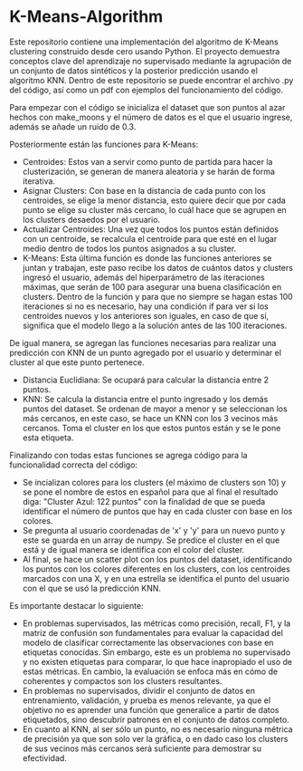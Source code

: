  # K-Means-Algorithm
Este repositorio contiene una implementación del algoritmo de K-Means clustering construido desde cero usando Python. El proyecto demuestra conceptos clave del aprendizaje no supervisado mediante la agrupación de un conjunto de datos sintéticos y la posterior predicción usando el algoritmo KNN. 
Dentro de este repositorio se puede encontrar el archivo .py del código, así como un pdf con ejemplos del funcionamiento del código.

Para empezar con el código se inicializa el dataset que son puntos al azar hechos con make_moons y el número de datos es el que el usuario ingrese, además se añade un ruido de 0.3.

Posteriormente están las funciones para K-Means:
- Centroides: Estos van a servir como punto de partida para hacer la clusterización, se generan de manera aleatoria y se harán de forma iterativa.
- Asignar Clusters: Con base en la distancia de cada punto con los centroides, se elige la menor distancia, esto quiere decir que por cada punto se elige su cluster más cercano, lo cuál hace que se agrupen en los clusters desaedos por el usuario.
- Actualizar Centroides: Una vez que todos los puntos están definidos con un centroide, se recalcula el centroide para que esté en el lugar medio dentro de todos los puntos asignados a su cluster.
- K-Means: Esta última función es donde las funciones anteriores se juntan y trabajan, este paso recibe los datos de cuántos datos y clusters ingresó el usuario, además del hiperparámetro de las iteraciones máximas, que serán de 100 para asegurar una buena clasificación en clusters. Dentro de la función y para que no siempre se hagan estas 100 iteraciones si no es necesario, hay una condición if para ver si los centroides nuevos y los anteriores son iguales, en caso de que sí, significa que el modelo llego a la solución antes de las 100 iteraciones.

De igual manera, se agregan las funciones necesarias para realizar una predicción con KNN de un punto agregado por el usuario y determinar el cluster al que este punto pertenece.
- Distancia Euclidiana: Se ocupará para calcular la distancia entre 2 puntos.
- KNN: Se calcula la distancia entre el punto ingresado y los demás puntos del dataset. Se ordenan de mayor a menor y se seleccionan los más cercanos, en este caso, se hace un KNN con los 3 vecinos más cercanos. Toma el cluster en los que estos puntos están y se le pone esta etiqueta.

Finalizando con todas estas funciones se agrega código para la funcionalidad correcta del código:
- Se incializan colores para los clusters (el máximo de clusters son 10) y se pone el nombre de estos en español para que al final el resultado diga: "Cluster Azul: 122 puntos" con la finalidad de que se pueda identificar el número de puntos que hay en cada cluster con base en los colores.
- Se pregunta al usuario coordenadas de 'x' y 'y' para un nuevo punto y este se guarda en un array de numpy. Se predice el cluster en el que está y de igual manera se identifica con el color del cluster.
- Al final, se hace un scatter plot con los puntos del dataset, identificando los puntos con los colores diferentes en los clusters, con los centroides marcados con una X, y en una estrella se identifica el punto del usuario con el que se usó la predicción KNN.

Es importante destacar lo siguiente:
- En problemas supervisados, las métricas como precisión, recall, F1, y la matriz de confusión son fundamentales para evaluar la capacidad del modelo de clasificar correctamente las observaciones con base en etiquetas conocidas. Sin embargo, este es un problema no supervisado y no existen etiquetas para comparar, lo que hace inapropiado el uso de estas métricas. En cambio, la evaluación se enfoca más en cómo de coherentes y compactos son los clusters resultantes.
- En problemas no supervisados, dividir el conjunto de datos en entrenamiento, validación, y prueba es menos relevante, ya que el objetivo no es aprender una función que generalice a partir de datos etiquetados, sino descubrir patrones en el conjunto de datos completo.
- En cuanto al KNN, al ser sólo un punto, no es necesario ninguna métrica de precisión ya que son solo ver la gráfica, o en dado caso los clusters de sus vecinos más cercanos será suficiente para demostrar su efectividad.
